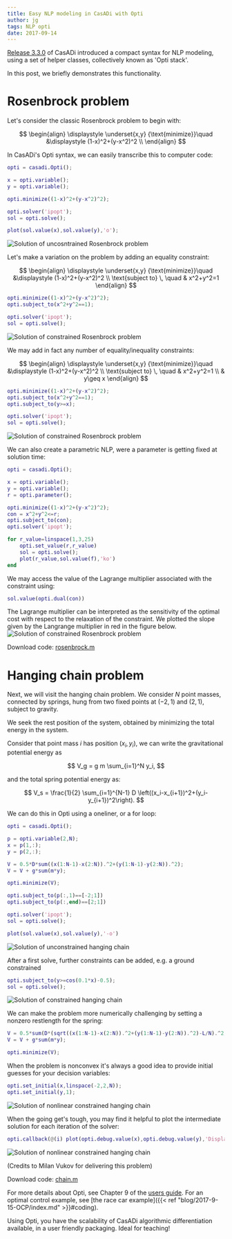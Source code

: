 ```yaml
---
title: Easy NLP modeling in CasADi with Opti
author: jg
tags: NLP opti
date: 2017-09-14
---
```


[Release 3.3.0](http://install33.casadi.org) of CasADi introduced a compact syntax for NLP modeling, using a set of helper classes, collectively known as 'Opti stack'.

In this post, we briefly demonstrates this functionality.

<!--more-->

# Rosenbrock problem

Let's consider the classic Rosenbrock problem to begin with:

$$
\begin{align}
  \displaystyle \underset{x,y}
  {\text{minimize}}\quad &\displaystyle (1-x)^2+(y-x^2)^2 \\
\end{align}
$$

In CasADi's Opti syntax, we can easily transcribe this to computer code:
```matlab
opti = casadi.Opti();

x = opti.variable();
y = opti.variable();

opti.minimize((1-x)^2+(y-x^2)^2);

opti.solver('ipopt');
sol = opti.solve();

plot(sol.value(x),sol.value(y),'o');
```

![Solution of uncosntrained Rosenbrock problem](rosenbrock1.png)

Let's make a variation on the problem by adding an equality constraint:

$$
\begin{align}
  \displaystyle \underset{x,y}
  {\text{minimize}}\quad &\displaystyle (1-x)^2+(y-x^2)^2 \\
    \text{subject to} \, \quad & x^2+y^2=1
\end{align}
$$

```matlab
opti.minimize((1-x)^2+(y-x^2)^2);
opti.subject_to(x^2+y^2==1);

opti.solver('ipopt');
sol = opti.solve();
```

![Solution of constrained Rosenbrock problem](rosenbrock2.png)

We may add in fact any number of equality/inequality constraints:

$$
\begin{align}
  \displaystyle \underset{x,y}
  {\text{minimize}}\quad &\displaystyle (1-x)^2+(y-x^2)^2 \\
    \text{subject to} \, \quad & x^2+y^2=1 \\
      & y\geq x
\end{align}
$$

```matlab
opti.minimize((1-x)^2+(y-x^2)^2);
opti.subject_to(x^2+y^2==1);
opti.subject_to(y>=x);

opti.solver('ipopt');
sol = opti.solve();
```

![Solution of constrained Rosenbrock problem](rosenbrock3.png)

We can also create a parametric NLP, were a parameter is getting fixed at solution time:

```matlab
opti = casadi.Opti();

x = opti.variable();
y = opti.variable();
r = opti.parameter();

opti.minimize((1-x)^2+(y-x^2)^2);
con = x^2+y^2<=r;
opti.subject_to(con);
opti.solver('ipopt');

for r_value=linspace(1,3,25)
    opti.set_value(r,r_value)
    sol = opti.solve();
    plot(r_value,sol.value(f),'ko')
end
```

We may access the value of the Lagrange multiplier associated with the constraint using:
```matlab
sol.value(opti.dual(con))
```

The Lagrange multiplier can be interpreted as the sensitivity of the optimal cost with respect to the relaxation of the constraint. We plotted the slope given by the Langrange multiplier in red in the figure below.
![Solution of constrained Rosenbrock problem](rosenbrock4.png)


Download code: [rosenbrock.m](rosenbrock.m)


# Hanging chain problem

Next, we will visit the hanging chain problem. We consider $N$ point masses, connected by springs, hung from two fixed points at $(-2,1)$ and $(2,1)$, subject to gravity.

We seek the rest position of the system, obtained by minimizing the total energy in the system.

Consider that point mass $i$ has position $(x_i,y_i)$, we can write the gravitational potential energy as

$$
V_g = g m \sum_{i=1}^N y_i,
$$

and the total spring potential energy as:

$$
V_s = \frac{1}{2} \sum_{i=1}^{N-1} D \left((x_i-x_{i+1})^2+(y_i-y_{i+1})^2\right).
$$

We can do this in Opti using a oneliner, or a for loop:
```matlab
opti = casadi.Opti();

p = opti.variable(2,N);
x = p(1,:);
y = p(2,:);

V = 0.5*D*sum((x(1:N-1)-x(2:N)).^2+(y(1:N-1)-y(2:N)).^2);
V = V + g*sum(m*y);

opti.minimize(V);

opti.subject_to(p(:,1)==[-2;1])
opti.subject_to(p(:,end)==[2;1])

opti.solver('ipopt');
sol = opti.solve();

plot(sol.value(x),sol.value(y),'-o')
```

![Solution of unconstrained hanging chain](chain1.png)

After a first solve, further constraints can be added, e.g. a ground constrained
```matlab
opti.subject_to(y>=cos(0.1*x)-0.5);
sol = opti.solve();
```

![Solution of constrained hanging chain](chain2.png)

We can make the problem more numerically challenging by setting a nonzero restlength for the spring:
```matlab
V = 0.5*sum(D*(sqrt((x(1:N-1)-x(2:N)).^2+(y(1:N-1)-y(2:N)).^2)-L/N).^2);
V = V + g*sum(m*y);

opti.minimize(V);
```

When the problem is nonconvex it's always a good idea to provide initial guesses for your decision variables:
```matlab
opti.set_initial(x,linspace(-2,2,N));
opti.set_initial(y,1);
```

![Solution of nonlinear constrained hanging chain](chain3.png)

When the going get's tough, you may find it helpful to plot the intermediate solution
for each iteration of the solver:

```matlab
opti.callback(@(i) plot(opti.debug.value(x),opti.debug.value(y),'DisplayName',num2str(i)))
```
![Solution of nonlinear constrained hanging chain](chain4.png)

(Credits to Milan Vukov for delivering this problem)

Download code: [chain.m](chain.m)


For more details about Opti, see Chapter 9 of the [users guide](http://docs.casadi.org/v3.3.0/users_guide/casadi-users_guide.pdf). For an optimal control example, see [the race car example]({{< ref "blog/2017-9-15-OCP/index.md" >}}#coding).

Using Opti, you have the scalability of CasADi algorithmic differentiation available, in a user friendly packaging. Ideal for teaching!

